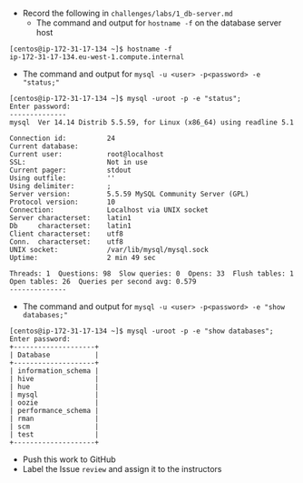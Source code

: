 * Record the following in `challenges/labs/1_db-server.md`
  * The command and output for `hostname -f` on the database server host
```
[centos@ip-172-31-17-134 ~]$ hostname -f
ip-172-31-17-134.eu-west-1.compute.internal
```
  * The command and output for `mysql -u <user> -p<password> -e "status;"`
```
[centos@ip-172-31-17-134 ~]$ mysql -uroot -p -e "status";
Enter password:
--------------
mysql  Ver 14.14 Distrib 5.5.59, for Linux (x86_64) using readline 5.1

Connection id:          24
Current database:
Current user:           root@localhost
SSL:                    Not in use
Current pager:          stdout
Using outfile:          ''
Using delimiter:        ;
Server version:         5.5.59 MySQL Community Server (GPL)
Protocol version:       10
Connection:             Localhost via UNIX socket
Server characterset:    latin1
Db     characterset:    latin1
Client characterset:    utf8
Conn.  characterset:    utf8
UNIX socket:            /var/lib/mysql/mysql.sock
Uptime:                 2 min 49 sec

Threads: 1  Questions: 98  Slow queries: 0  Opens: 33  Flush tables: 1  Open tables: 26  Queries per second avg: 0.579
--------------

```
  * The command and output for `mysql -u <user> -p<password> -e "show databases;"`
```
[centos@ip-172-31-17-134 ~]$ mysql -uroot -p -e "show databases";
Enter password:
+--------------------+
| Database           |
+--------------------+
| information_schema |
| hive               |
| hue                |
| mysql              |
| oozie              |
| performance_schema |
| rman               |
| scm                |
| test               |
+--------------------+
```
* Push this work to GitHub
* Label the Issue `review` and assign it to the instructors


